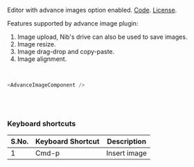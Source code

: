 Editor with advance images option enabled. <a target="_blank" href="https://github.com/nib-edit/Nib/blob/master/packages/docs/advance-features/AdvanceImage/index.jsx">Code</a>. [License](#/License).

Features supported by advance image plugin:

1. Image upload, Nib's drive can also be used to save images.
2. Image resize.
3. Image drag-drop and copy-paste.
4. Image alignment.

<br />

```js
<AdvanceImageComponent />
```

<br />
<br />

### Keyboard shortcuts

| S.No. | Keyboard Shortcut | Description  |
| ----- | ----------------- | ------------ |
| 1     | Cmd-p             | Insert image |

